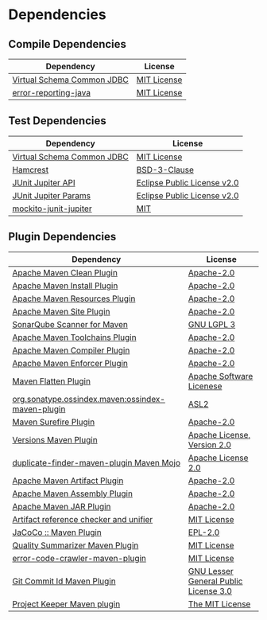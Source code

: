 <!-- @formatter:off -->
# Dependencies

## Compile Dependencies

| Dependency                      | License          |
| ------------------------------- | ---------------- |
| [Virtual Schema Common JDBC][0] | [MIT License][1] |
| [error-reporting-java][2]       | [MIT License][3] |

## Test Dependencies

| Dependency                      | License                          |
| ------------------------------- | -------------------------------- |
| [Virtual Schema Common JDBC][0] | [MIT License][1]                 |
| [Hamcrest][4]                   | [BSD-3-Clause][5]                |
| [JUnit Jupiter API][6]          | [Eclipse Public License v2.0][7] |
| [JUnit Jupiter Params][6]       | [Eclipse Public License v2.0][7] |
| [mockito-junit-jupiter][8]      | [MIT][9]                         |

## Plugin Dependencies

| Dependency                                              | License                                     |
| ------------------------------------------------------- | ------------------------------------------- |
| [Apache Maven Clean Plugin][10]                         | [Apache-2.0][11]                            |
| [Apache Maven Install Plugin][12]                       | [Apache-2.0][11]                            |
| [Apache Maven Resources Plugin][13]                     | [Apache-2.0][11]                            |
| [Apache Maven Site Plugin][14]                          | [Apache-2.0][11]                            |
| [SonarQube Scanner for Maven][15]                       | [GNU LGPL 3][16]                            |
| [Apache Maven Toolchains Plugin][17]                    | [Apache-2.0][11]                            |
| [Apache Maven Compiler Plugin][18]                      | [Apache-2.0][11]                            |
| [Apache Maven Enforcer Plugin][19]                      | [Apache-2.0][11]                            |
| [Maven Flatten Plugin][20]                              | [Apache Software Licenese][11]              |
| [org.sonatype.ossindex.maven:ossindex-maven-plugin][21] | [ASL2][22]                                  |
| [Maven Surefire Plugin][23]                             | [Apache-2.0][11]                            |
| [Versions Maven Plugin][24]                             | [Apache License, Version 2.0][11]           |
| [duplicate-finder-maven-plugin Maven Mojo][25]          | [Apache License 2.0][26]                    |
| [Apache Maven Artifact Plugin][27]                      | [Apache-2.0][11]                            |
| [Apache Maven Assembly Plugin][28]                      | [Apache-2.0][11]                            |
| [Apache Maven JAR Plugin][29]                           | [Apache-2.0][11]                            |
| [Artifact reference checker and unifier][30]            | [MIT License][31]                           |
| [JaCoCo :: Maven Plugin][32]                            | [EPL-2.0][33]                               |
| [Quality Summarizer Maven Plugin][34]                   | [MIT License][35]                           |
| [error-code-crawler-maven-plugin][36]                   | [MIT License][37]                           |
| [Git Commit Id Maven Plugin][38]                        | [GNU Lesser General Public License 3.0][39] |
| [Project Keeper Maven plugin][40]                       | [The MIT License][41]                       |

[0]: https://github.com/exasol/virtual-schema-common-jdbc/
[1]: https://github.com/exasol/virtual-schema-common-jdbc/blob/main/LICENSE
[2]: https://github.com/exasol/error-reporting-java/
[3]: https://github.com/exasol/error-reporting-java/blob/main/LICENSE
[4]: http://hamcrest.org/JavaHamcrest/
[5]: https://raw.githubusercontent.com/hamcrest/JavaHamcrest/master/LICENSE
[6]: https://junit.org/junit5/
[7]: https://www.eclipse.org/legal/epl-v20.html
[8]: https://github.com/mockito/mockito
[9]: https://opensource.org/licenses/MIT
[10]: https://maven.apache.org/plugins/maven-clean-plugin/
[11]: https://www.apache.org/licenses/LICENSE-2.0.txt
[12]: https://maven.apache.org/plugins/maven-install-plugin/
[13]: https://maven.apache.org/plugins/maven-resources-plugin/
[14]: https://maven.apache.org/plugins/maven-site-plugin/
[15]: http://docs.sonarqube.org/display/PLUG/Plugin+Library/sonar-maven-plugin
[16]: http://www.gnu.org/licenses/lgpl.txt
[17]: https://maven.apache.org/plugins/maven-toolchains-plugin/
[18]: https://maven.apache.org/plugins/maven-compiler-plugin/
[19]: https://maven.apache.org/enforcer/maven-enforcer-plugin/
[20]: https://www.mojohaus.org/flatten-maven-plugin/
[21]: https://sonatype.github.io/ossindex-maven/maven-plugin/
[22]: http://www.apache.org/licenses/LICENSE-2.0.txt
[23]: https://maven.apache.org/surefire/maven-surefire-plugin/
[24]: https://www.mojohaus.org/versions/versions-maven-plugin/
[25]: https://basepom.github.io/duplicate-finder-maven-plugin
[26]: http://www.apache.org/licenses/LICENSE-2.0.html
[27]: https://maven.apache.org/plugins/maven-artifact-plugin/
[28]: https://maven.apache.org/plugins/maven-assembly-plugin/
[29]: https://maven.apache.org/plugins/maven-jar-plugin/
[30]: https://github.com/exasol/artifact-reference-checker-maven-plugin/
[31]: https://github.com/exasol/artifact-reference-checker-maven-plugin/blob/main/LICENSE
[32]: https://www.jacoco.org/jacoco/trunk/doc/maven.html
[33]: https://www.eclipse.org/legal/epl-2.0/
[34]: https://github.com/exasol/quality-summarizer-maven-plugin/
[35]: https://github.com/exasol/quality-summarizer-maven-plugin/blob/main/LICENSE
[36]: https://github.com/exasol/error-code-crawler-maven-plugin/
[37]: https://github.com/exasol/error-code-crawler-maven-plugin/blob/main/LICENSE
[38]: https://github.com/git-commit-id/git-commit-id-maven-plugin
[39]: http://www.gnu.org/licenses/lgpl-3.0.txt
[40]: https://github.com/exasol/project-keeper/
[41]: https://github.com/exasol/project-keeper/blob/main/LICENSE

